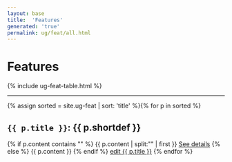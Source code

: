 ```yaml
---
layout: base
title:  'Features'
generated: 'true'
permalink: ug/feat/all.html
---
```


# Features

{% include ug-feat-table.html %}

----------

{% assign sorted = site.ug-feat | sort: 'title' %}{% for p in sorted %}
<a id="al-ug-feat/{{ p.title }}" class="al-dest"/>
<h2><code>{{ p.title }}</code>: {{ p.shortdef }}</h2>
{% if p.content contains "<!--details-->" %}    
{{ p.content | split:"<!--details-->" | first }}
<a href="{{ p.title }}" class="al-doc">See details</a>
{% else %}
{{ p.content }}
{% endif %}
<a href="{{ site.git_edit }}/{% if p.collection %}{{ p.relative_path }}{% else %}{{ p.path }}{% endif %}" target="#">edit {{ p.title }}</a>
{% endfor %}
